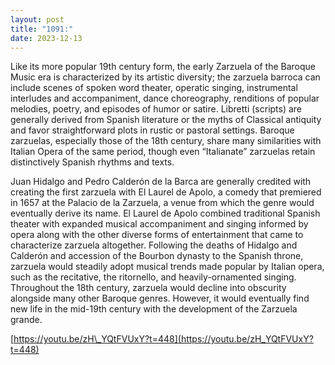```yaml
---
layout: post
title: "1091:"
date: 2023-12-13
---
```


Like its more popular 19th century form, the early Zarzuela of the Baroque Music era is characterized by its artistic diversity; the zarzuela barroca can include scenes of spoken word theater, operatic singing, instrumental interludes and accompaniment, dance choreography, renditions of popular melodies, poetry, and episodes of humor or satire. Libretti (scripts) are generally derived from Spanish literature or the myths of Classical antiquity and favor straightforward plots in rustic or pastoral settings. Baroque zarzuelas, especially those of the 18th century, share many similarities with Italian Opera of the same period, though even “Italianate” zarzuelas retain distinctively Spanish rhythms and texts.

Juan Hidalgo and Pedro Calderón de la Barca are generally credited with creating the first zarzuela with El Laurel de Apolo, a comedy that premiered in 1657 at the Palacio de la Zarzuela, a venue from which the genre would eventually derive its name. El Laurel de Apolo combined traditional Spanish theater with expanded musical accompaniment and singing informed by opera along with the other diverse forms of entertainment that came to characterize zarzuela altogether. Following the deaths of Hidalgo and Calderón and accession of the Bourbon dynasty to the Spanish throne, zarzuela would steadily adopt musical trends made popular by Italian opera, such as the recitative, the ritornello, and heavily-ornamented singing. Throughout the 18th century, zarzuela would decline into obscurity alongside many other Baroque genres. However, it would eventually find new life in the mid-19th century with the development of the Zarzuela grande.

[https://youtu.be/zH\_YQtFVUxY?t=448](https://youtu.be/zH_YQtFVUxY?t=448)
